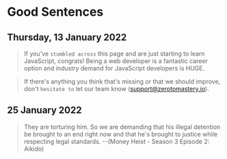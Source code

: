 # Good Sentences

## Thursday, 13 January 2022

> If you’ve `stumbled across` this page and are just starting to learn JavaScript, congrats! Being a web developer is a fantastic career option and industry demand for JavaScript developers is HUGE.

> If there's anything you think that's missing or that we should improve, don't `hesitate to` let our team know (support@zerotomastery.io).

## 25 January 2022

> They are torturing him. So we are demanding that his illegal detention be brought to an end right now and that he's brought to justice while respecting legal standards. --(Money Heist - Season 3 Episode 2: Aikido)
